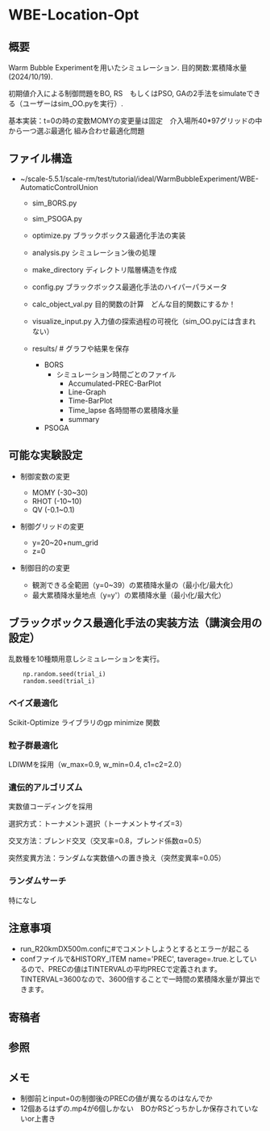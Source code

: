 # WBE-Location-Opt
## 概要
Warm Bubble Experimentを用いたシミュレーション. 目的関数:累積降水量(2024/10/19).

初期値介入による制御問題をBO, RS　もしくはPSO, GAの2手法をsimulateできる（ユーザーはsim_OO.pyを実行）.

基本実装：t=0の時の変数MOMYの変更量は固定　介入場所40*97グリッドの中から一つ選ぶ最適化
          組み合わせ最適化問題

## ファイル構造
- ~/scale-5.5.1/scale-rm/test/tutorial/ideal/WarmBubbleExperiment/WBE-AutomaticControlUnion
    - sim_BORS.py

    - sim_PSOGA.py

    - optimize.py ブラックボックス最適化手法の実装

    - analysis.py シミュレーション後の処理

    - make_directory ディレクトリ階層構造を作成

    - config.py ブラックボックス最適化手法のハイパーパラメータ

    - calc_object_val.py 目的関数の計算　どんな目的関数にするか！

    - visualize_input.py 入力値の探索過程の可視化（sim_OO.pyには含まれない）

    - results/              # グラフや結果を保存
        - BORS
            - シミュレーション時間ごとのファイル
                - Accumulated-PREC-BarPlot
                - Line-Graph
                - Time-BarPlot
                - Time_lapse 各時間帯の累積降水量
                - summary
        - PSOGA

## 可能な実験設定
- 制御変数の変更
    - MOMY  (-30~30)
    - RHOT  (-10~10)
    - QV    (-0.1~0.1)

- 制御グリッドの変更
    - y=20~20+num_grid
    - z=0


- 制御目的の変更
    - 観測できる全範囲（y=0~39）の累積降水量の（最小化/最大化）
    - 最大累積降水量地点（y=y'）の累積降水量（最小化/最大化）

## ブラックボックス最適化手法の実装方法（講演会用の設定）
乱数種を10種類用意しシミュレーションを実行。

        np.random.seed(trial_i) 
        random.seed(trial_i) 
     

### ベイズ最適化
Scikit-Optimize ライブラリのgp minimize 関数

### 粒子群最適化
LDIWMを採用（w_max=0.9, w_min=0.4, c1=c2=2.0）

### 遺伝的アルゴリズム
実数値コーディングを採用

選択方式：トーナメント選択（トーナメントサイズ=3）

交叉方法：ブレンド交叉（交叉率=0.8，ブレンド係数α=0.5）

突然変異方法：ランダムな実数値への置き換え（突然変異率=0.05）

### ランダムサーチ
特になし


## 注意事項
- run_R20kmDX500m.confに#でコメントしようとするとエラーが起こる
- confファイルで&HISTORY_ITEM name='PREC', taverage=.true.としているので、PRECの値はTINTERVALの平均PRECで定義されます。TINTERVAL=3600なので、3600倍することで一時間の累積降水量が算出できます。
## 寄稿者

## 参照

## メモ
- 制御前とinput=0の制御後のPRECの値が異なるのはなんでか
- 12個あるはずの.mp4が6個しかない　BOかRSどっちかしか保存されていないor上書き
